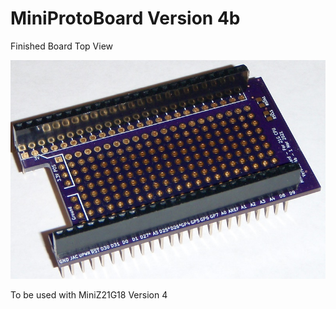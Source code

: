 # MiniProtoBoard Version 4b

Finished Board Top View

![alt text](https://github.com/Sd4Projects/MiniProtoBoard/blob/main/miniProtoBoard.jpg?raw=true "finishedboard")

To be used with MiniZ21G18 Version 4
